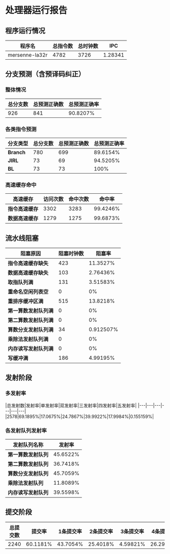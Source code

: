 # 处理器运行报告
## 程序运行情况
|程序名|总指令数|总时钟数|IPC|
|---|---|---|---|
|mersenne-la32r|4782|3726|1.28341|

## 分支预测（含预译码纠正）
### 整体情况
|总分支数|总预测正确数|总预测正确率|
|---|---|---|
|926|841|90.8207%|

### 各类指令预测
|分支类型|总分支数|总预测正确数|总预测正确率|
|---|---|---|---|
|**Branch**| 780 | 699 | 89.6154%|
|**JIRL**| 73 | 69 | 94.5205%|
|**BL**| 73 | 73 | 100%|

### 高速缓存命中
|高速缓存|访问次数|命中次数|命中率|
|---|---|---|---|
|**指令高速缓存**| 3302 | 3283 | 99.4246%|
|**数据高速缓存**| 1279 | 1275 | 99.6873%|
## 流水线阻塞
|阻塞原因|阻塞时钟数|阻塞率|
|---|---|---|
|**指令高速缓存缺失**| 423 | 11.3527%|
|**数据高速缓存缺失**| 103 | 2.76436%|
|**取指队列满**| 131 | 3.51583%|
|**重命名空闲列表空**|0 | 0%|
|**重排序缓冲区满**|515 | 13.8218%|
|**第一算数发射队列满**|0 | 0%|
|**第二算数发射队列满**|0 | 0%|
|**算数分支发射队列满**|34 | 0.912507%|
|**乘除法发射队列满**|0 | 0%|
|**内存读写发射队列满**|0 | 0%|
|**写缓冲满**|186 | 4.99195%|

## 发射阶段
### 多发射率
|总发射数|发射率|单发射率|双发射率|三发射率|四发射率|五发射率|
|---|---|---|---|---|---|
|2578|69.1895%|17.0675%|24.7867%|39.9922%|17.9984%|0.155159%|

### 各发射队列发射率
|发射队列名称|发射率|
|---|---|
|**第一算数发射队列**|45.6522%|
|**第二算数发射队列**|36.7418%|
|**算数分支发射队列**|45.7059%|
|**乘除法发射队列**|11.8089%|
|**内存读写发射队列**|39.5598%|

## 提交阶段
|总提交数|提交率|1条提交率|2条提交率|3条提交率|4条提交率|
|---|---|---|---|---|---|
|2240|60.1181%|43.7054%|25.4018%|4.59821%|26.2946%|
